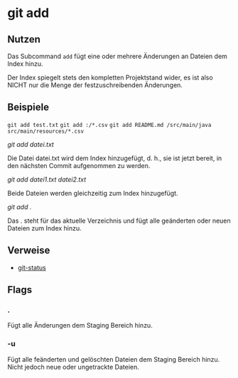 # git add

## Nutzen

Das Subcommand `add` fügt eine oder mehrere Änderungen an Dateien dem Index hinzu.

Der Index spiegelt stets den kompletten Projektstand wider, es ist also
NICHT nur die Menge der festzuschreibenden Änderungen.

## Beispiele

`git add test.txt`
`git add :/*.csv`
`git add README.md /src/main/java src/main/resources/*.csv`

_git add datei.txt_

Die Datei datei.txt wird dem Index hinzugefügt, d. h., sie ist jetzt bereit, in den nächsten Commit aufgenommen zu werden.

_git add datei1.txt datei2.txt_

Beide Dateien werden gleichzeitig zum Index hinzugefügt.

_git add ._

Das . steht für das aktuelle Verzeichnis und fügt alle geänderten oder neuen Dateien zum Index hinzu.
## Verweise

* [git-status](git-status.md)

## Flags
### .
Fügt alle Änderungen dem Staging Bereich hinzu.

### -u
Fügt alle feänderten und gelöschten Dateien dem Staging Bereich hinzu. Nicht jedoch neue oder ungetrackte Dateien.

